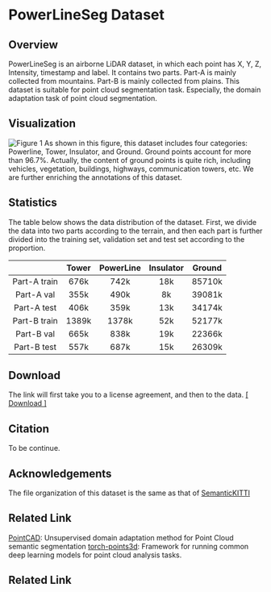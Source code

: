 
# PowerLineSeg Dataset
## Overview
PowerLineSeg is an airborne LiDAR dataset, in which each point has X, Y, Z, Intensity, timestamp and label. It contains two parts. Part-A is mainly collected from mountains. Part-B is mainly collected from plains. This dataset is suitable for point cloud segmentation task. Especially, the domain adaptation task of point cloud segmentation. 

## Visualization
![Figure 1](https://user-images.githubusercontent.com/85683381/121547848-180a2300-ca3f-11eb-9380-965629cc6579.jpg)
As shown in this figure, this dataset includes four categories: Powerline, Tower, Insulator, and Ground. Ground points account for more than 96.7%. Actually, the content of ground points is quite rich, including vehicles, vegetation, buildings, highways, communication towers, etc. We are further enriching the annotations of this dataset.

## Statistics
The table below shows the data distribution of the dataset. First, we divide the data into two parts according to the terrain, and then each part is further divided into the training set, validation set and test set according to the proportion.


|  | Tower | PowerLine | Insulator | Ground |
| :------: | :------: | :------: | :------: | :------: |
| Part-A train | 676k | 742k | 18k | 85710k |
| Part-A val | 355k | 490k | 8k | 39081k |
| Part-A test | 406k | 359k | 13k | 34174k |
| Part-B train | 1389k | 1378k | 52k | 52177k |
| Part-B val | 665k | 838k | 19k | 22366k |
| Part-B test | 557k | 687k | 15k | 26309k |


## Download
The link will first take you to a license agreement, and then to the data. [[ Download ]](https://forms.gle/mZwMXvAqgZPR3YUR9) 

## Citation
To be continue.

## Acknowledgements
The file organization of this dataset is the same as that of [SemanticKITTI](http://www.semantic-kitti.org/) 

## Related Link
[PointCAD](https://github.com/PowerLineSeg/PointCAD): Unsupervised domain adaptation method for Point Cloud semantic segmentation
[torch-points3d](https://github.com/nicolas-chaulet/torch-points3d): Framework for running common deep learning models for point cloud analysis tasks.

## Related Link

